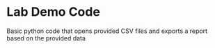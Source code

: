 # Lab Demo Code
 Basic python code that opens provided CSV files and exports a report based on the provided data